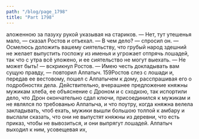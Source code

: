```yaml
---
path: "/blog/page_1798"
title: "Part 1798"
---
```


аложенною за пазуху рукой указывая на стариков.
— Нет, тут утешенья мало, — сказал Ростов и отъехал. — В чем дело? — спросил он.
— Осмелюсь доложить вашему сиятельству, что грубый народ здешний не желает выпустить госпожу из именья и угрожает отпрячь лошадей, так что с утра всё уложено, и ее сиятельство не могут выехать.
— Не может быть! — вскрикнул Ростов.
— Имею честь докладывать вам сущую правду, — повторил Алпатыч.
159Ростов слез с лошади и, передав ее вестовому, пошел с Алпатычем к дому, расспрашивая его о подробностях дела. Действительно, вчерашнее предложение княжны мужикам хлеба, ее объяснение с Дроном и с сходкою, так испортили дело, что Дрон окончательно сдал ключи, присоединился к мужикам и не являлся по требованью Алпатыча, и что поутру, когда княжна велела закладывать, чтоб ехать, мужики вышли большою толпой к амбару и выслали сказать, что они не выпустят княжны из деревни, что есть приказ, чтобы не вывозиться, и они выпрягут лошадей. Алпатыч выходил к ним, усовещевая их, 
